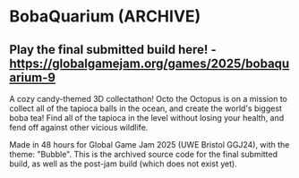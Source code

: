 # BobaQuarium (ARCHIVE)

## Play the final submitted build here! - https://globalgamejam.org/games/2025/bobaquarium-9

A cozy candy-themed 3D collectathon! Octo the Octopus is on a mission to collect all of the tapioca balls in the ocean, and create the world's biggest boba tea! Find all of the tapioca in the level without losing your health, and fend off against other vicious wildlife.

Made in 48 hours for Global Game Jam 2025 (UWE Bristol GGJ24), with the theme: "Bubble". This is the archived source code for the final submitted build, as well as the post-jam build (which does not exist yet).
